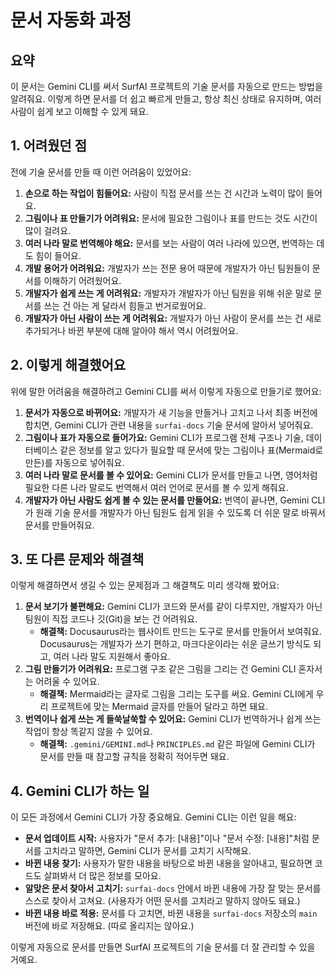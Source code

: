 # 문서 자동화 과정

## 요약

이 문서는 Gemini CLI를 써서 SurfAI 프로젝트의 기술 문서를 자동으로 만드는 방법을 알려줘요. 이렇게 하면 문서를 더 쉽고 빠르게 만들고, 항상 최신 상태로 유지하며, 여러 사람이 쉽게 보고 이해할 수 있게 돼요.

## 1. 어려웠던 점

전에 기술 문서를 만들 때 이런 어려움이 있었어요:

1.  **손으로 하는 작업이 힘들어요:** 사람이 직접 문서를 쓰는 건 시간과 노력이 많이 들어요.
2.  **그림이나 표 만들기가 어려워요:** 문서에 필요한 그림이나 표를 만드는 것도 시간이 많이 걸려요.
3.  **여러 나라 말로 번역해야 해요:** 문서를 보는 사람이 여러 나라에 있으면, 번역하는 데도 힘이 들어요.
4.  **개발 용어가 어려워요:** 개발자가 쓰는 전문 용어 때문에 개발자가 아닌 팀원들이 문서를 이해하기 어려웠어요.
5.  **개발자가 쉽게 쓰는 게 어려워요:** 개발자가 개발자가 아닌 팀원을 위해 쉬운 말로 문서를 쓰는 건 아는 게 달라서 힘들고 번거로웠어요.
6.  **개발자가 아닌 사람이 쓰는 게 어려워요:** 개발자가 아닌 사람이 문서를 쓰는 건 새로 추가되거나 바뀐 부분에 대해 알아야 해서 역시 어려웠어요.

## 2. 이렇게 해결했어요

위에 말한 어려움을 해결하려고 Gemini CLI를 써서 이렇게 자동으로 만들기로 했어요:

1.  **문서가 자동으로 바뀌어요:** 개발자가 새 기능을 만들거나 고치고 나서 최종 버전에 합치면, Gemini CLI가 관련 내용을 `surfai-docs` 기술 문서에 알아서 넣어줘요.
2.  **그림이나 표가 자동으로 들어가요:** Gemini CLI가 프로그램 전체 구조나 기술, 데이터베이스 같은 정보를 알고 있다가 필요할 때 문서에 맞는 그림이나 표(Mermaid로 만든)를 자동으로 넣어줘요.
3.  **여러 나라 말로 문서를 볼 수 있어요:** Gemini CLI가 문서를 만들고 나면, 영어처럼 필요한 다른 나라 말로도 번역해서 여러 언어로 문서를 볼 수 있게 해줘요.
4.  **개발자가 아닌 사람도 쉽게 볼 수 있는 문서를 만들어요:** 번역이 끝나면, Gemini CLI가 원래 기술 문서를 개발자가 아닌 팀원도 쉽게 읽을 수 있도록 더 쉬운 말로 바꿔서 문서를 만들어줘요.

## 3. 또 다른 문제와 해결책

이렇게 해결하면서 생길 수 있는 문제점과 그 해결책도 미리 생각해 봤어요:

1.  **문서 보기가 불편해요:** Gemini CLI가 코드와 문서를 같이 다루지만, 개발자가 아닌 팀원이 직접 코드나 깃(Git)을 보는 건 어려워요.
    *   **해결책:** Docusaurus라는 웹사이트 만드는 도구로 문서를 만들어서 보여줘요. Docusaurus는 개발자가 쓰기 편하고, 마크다운이라는 쉬운 글쓰기 방식도 되고, 여러 나라 말도 지원해서 좋아요.
2.  **그림 만들기가 어려워요:** 프로그램 구조 같은 그림을 그리는 건 Gemini CLI 혼자서는 어려울 수 있어요.
    *   **해결책:** Mermaid라는 글자로 그림을 그리는 도구를 써요. Gemini CLI에게 우리 프로젝트에 맞는 Mermaid 글자를 만들어 달라고 하면 돼요.
3.  **번역이나 쉽게 쓰는 게 들쑥날쑥할 수 있어요:** Gemini CLI가 번역하거나 쉽게 쓰는 작업이 항상 똑같지 않을 수 있어요.
    *   **해결책:** `.gemini/GEMINI.md`나 `PRINCIPLES.md` 같은 파일에 Gemini CLI가 문서를 만들 때 참고할 규칙을 정확히 적어두면 돼요.

## 4. Gemini CLI가 하는 일

이 모든 과정에서 Gemini CLI가 가장 중요해요. Gemini CLI는 이런 일을 해요:

*   **문서 업데이트 시작:** 사용자가 "문서 추가: [내용]"이나 "문서 수정: [내용]"처럼 문서를 고치라고 말하면, Gemini CLI가 문서를 고치기 시작해요.
*   **바뀐 내용 찾기:** 사용자가 말한 내용을 바탕으로 바뀐 내용을 알아내고, 필요하면 코드도 살펴봐서 더 많은 정보를 모아요.
*   **알맞은 문서 찾아서 고치기:** `surfai-docs` 안에서 바뀐 내용에 가장 잘 맞는 문서를 스스로 찾아서 고쳐요. (사용자가 어떤 문서를 고치라고 말하지 않아도 돼요.)
*   **바뀐 내용 바로 적용:** 문서를 다 고치면, 바뀐 내용을 `surfai-docs` 저장소의 `main` 버전에 바로 저장해요. (따로 올리지는 않아요.)

이렇게 자동으로 문서를 만들면 SurfAI 프로젝트의 기술 문서를 더 잘 관리할 수 있을 거예요.
